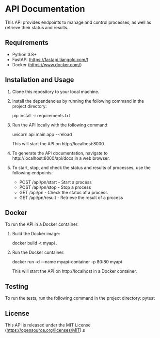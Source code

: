 # API Documentation

This API provides endpoints to manage and control processes, as well as retrieve their status and results.

## Requirements

- Python 3.8+
- FastAPI (https://fastapi.tiangolo.com/)
- Docker (https://www.docker.com/)

## Installation and Usage

1. Clone this repository to your local machine.

2. Install the dependencies by running the following command in the project directory:
   
   pip install -r requirements.txt
   

3. Run the API locally with the following command:
   
   uvicorn api.main:app --reload
   
   This will start the API on http://localhost:8000.

4. To generate the API documentation, navigate to http://localhost:8000/api/docs in a web browser.

5. To start, stop, and check the status and results of processes, use the following endpoints:
   - POST /api/pn/start - Start a process
   - POST /api/pn/stop - Stop a process
   - GET /api/pn - Check the status of a process
   - GET /api/pn/result - Retrieve the result of a process

## Docker

To run the API in a Docker container:

1. Build the Docker image:
   
   docker build -t myapi .
   

2. Run the Docker container:
   
   docker run -d --name myapi-container -p 80:80 myapi
   
   This will start the API on http://localhost in a Docker container. 

## Testing

To run the tests, run the following command in the project directory:
pytest


## License

This API is released under the MIT License (https://opensource.org/licenses/MIT).s
